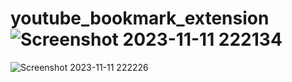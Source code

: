 # youtube_bookmark_extension![Screenshot 2023-11-11 222134](https://github.com/softlabxsanjeev1/youtube_bookmark_extension/assets/109661686/be73da49-1355-461b-80c9-b62596447164)
![Screenshot 2023-11-11 222226](https://github.com/softlabxsanjeev1/youtube_bookmark_extension/assets/109661686/8575c6be-4880-4f0f-917e-0fc0663cc851)
